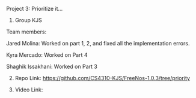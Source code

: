 Project 3: Prioritize it...

1. Group KJS

Team members:

Jared Molina: Worked on part 1, 2, and fixed all the implementation errors.

Kyra Mercado: Worked on Part 4

Shaghik Issakhani: Worked on Part 3


2. Repo Link: https://github.com/CS4310-KJS/FreeNos-1.0.3/tree/priority


3. Video Link: 

